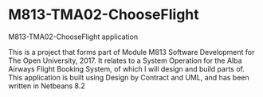 # M813-TMA02-ChooseFlight
M813-TMA02-ChooseFlight application

This is a project that forms part of Module M813 Software Development for The Open University, 2017.
It relates to a System Operation for the Alba Airways Flight Booking System, of which I will design and build parts of.
This application is built using Design by Contract and UML, and has been written in Netbeans 8.2
